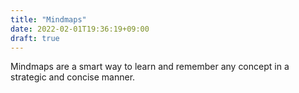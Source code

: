 ```yaml
---
title: "Mindmaps"
date: 2022-02-01T19:36:19+09:00
draft: true
---
```


Mindmaps are a smart way to learn and remember any concept in a strategic and concise manner. 
